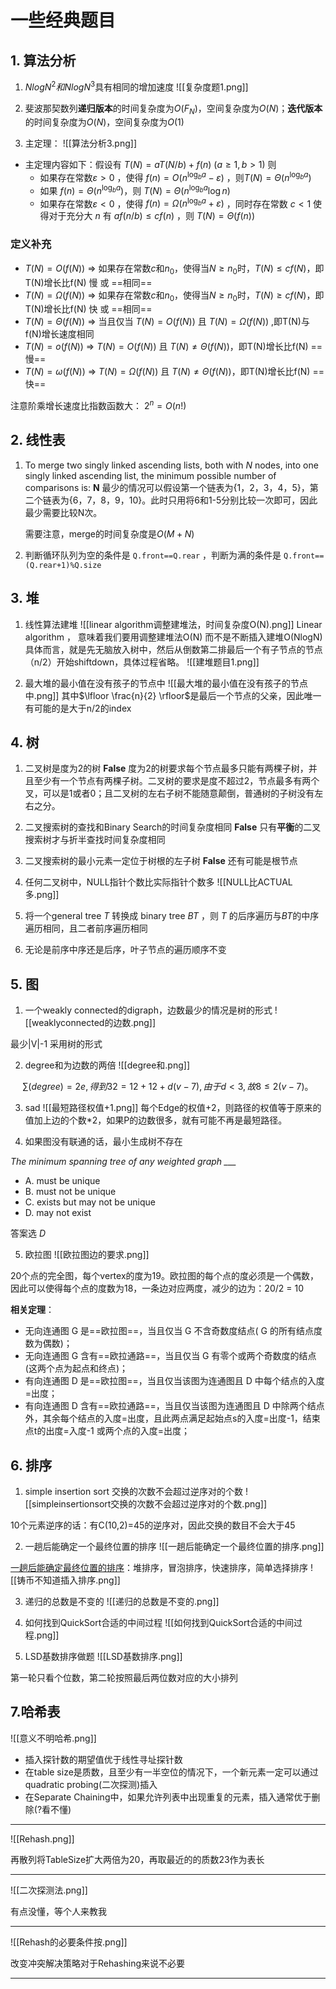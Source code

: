 
# 一些经典题目

## 1. 算法分析

1. $Nlog N^2和Nlog N^3$具有相同的增加速度
![[复杂度题1.png]]

2. 斐波那契数列**递归版本**的时间复杂度为$O(F_N)$，空间复杂度为$O(N)$；**迭代版本**的时间复杂度为$O(N)$，空间复杂度为$O(1)$
3. 主定理：
![[算法分析3.png]]

- 主定理内容如下：假设有 $T(N)=aT(N/b)+f(n)\ (a\ge 1,b\gt 1)$ 则
	- 如果存在常数$\varepsilon\gt 0$ ，使得 $f(n)=O(n^{\log_b a}-\varepsilon)$ ，则$T(N)=\Theta(n^{\log_b a})$
	- 如果 $f(n)=\Theta(n^{\log_b a})$，则 $T(N)=\Theta(n^{\log_b a}\log n)$
	- 如果存在常数$\varepsilon\lt 0$ ，使得 $f(n)=\Omega(n^{\log_b a}+\varepsilon)$ ，同时存在常数 $c\lt 1$ 使得对于充分大 $n$ 有 $af(n/b) \le cf(n)$ ，则 $T(N)=\Theta(f(n))$


### 定义补充

- $T(N)=O(f(N))\ \Rightarrow$  如果存在常数$c$和$n_0$，使得当$N\ge n_0$时，$T(N)\le cf(N)$，即T(N)增长比f(N) 慢 或 ==相同==
- $T(N)=\Omega (f(N))\ \Rightarrow$ 如果存在常数$c$和$n_0$，使得当$N\ge n_0$时，$T(N)\ge cf(N)$，即T(N)增长比f(N) 快 或 ==相同==
- $T(N)=\Theta(f(N))\ \Rightarrow$ 当且仅当 $T(N)=O(f(N))$ 且 $T(N)=\Omega (f(N))$ ,即T(N)与f(N)增长速度相同
- $T(N)=o(f(N))\ \Rightarrow$ $T(N)=O(f(N))$ 且 $T(N)\ne\Theta(f(N))$，即T(N)增长比f(N) ==慢==
- $T(N)=\omega(f(N))\ \Rightarrow$ $T(N)=\Omega (f(N))$ 且 $T(N)\ne\Theta(f(N))$，即T(N)增长比f(N) ==快==

注意阶乘增长速度比指数函数大： $2^n=O(n!)$

## 2. 线性表

1. To merge two singly linked ascending lists, both with _N_ nodes, into one singly linked ascending list, the minimum possible number of comparisons is: **N**
	最少的情况可以假设第一个链表为{1，2，3，4，5}，第二个链表为{6，7，8，9，10}。此时只用将6和1-5分别比较一次即可，因此最少需要比较N次。
	
	需要注意，merge的时间复杂度是$O(M+N)$

2. 判断循环队列为空的条件是 `Q.front==Q.rear` ，判断为满的条件是 `Q.front==(Q.rear+1)%Q.size`


## 3. 堆

1. 线性算法建堆
![[linear algorithm调整建堆法，时间复杂度O(N).png]]
Linear algorithm ， 意味着我们要用调整建堆法O(N) 而不是不断插入建堆O(NlogN)
具体而言，就是先无脑放入树中，然后从倒数第二排最后一个有子节点的节点（n/2）开始shiftdown，具体过程省略。
![[建堆题目1.png]]

2. 最大堆的最小值在没有孩子的节点中
![[最大堆的最小值在没有孩子的节点中.png]]
其中$\lfloor \frac{n}{2} \rfloor$是最后一个节点的父亲，因此唯一有可能的是大于n/2的index

## 4. 树

1. 二叉树是度为2的树
**False** 
度为2的树要求每个节点最多只能有两棵子树，并且至少有一个节点有两棵子树。二叉树的要求是度不超过2，节点最多有两个叉，可以是1或者0；且二叉树的左右子树不能随意颠倒，普通树的子树没有左右之分。

2. 二叉搜索树的查找和Binary Search的时间复杂度相同
**False**
只有**平衡**的二叉搜索树才与折半查找时间复杂度相同

3. 二叉搜索树的最小元素一定位于树根的左子树
**False**
还有可能是根节点

4. 任何二叉树中，NULL指针个数比实际指针个数多
![[NULL比ACTUAL多.png]]

5. 将一个general tree $T$ 转换成 binary tree $BT$ ，则 $T$ 的后序遍历与$BT$的中序遍历相同，且二者前序遍历相同

6. 无论是前序中序还是后序，叶子节点的遍历顺序不变


## 5. 图

1. 一个weakly connected的digraph，边数最少的情况是树的形式
![[weaklyconnected的边数.png]]

最少|V|-1 采用树的形式

2. degree和为边数的两倍
![[degree和.png]]

$$\sum (degree)=2e, 得到32=12+12+d(v-7), 由于d<3,故8\le 2(v-7)。$$

3. sad
![[最短路径权值+1.png]]
每个Edge的权值+2，则路径的权值等于原来的值加上边的个数\*2，如果P的边数很多，就有可能不再是最短路径。

4. 如果图没有联通的话，最小生成树不存在

*The minimum spanning tree of any weighted graph ___*

- A. must be unique
- B. must not be unique
- C. exists but may not be unique
- D. may not exist

答案选 *D*


5. 欧拉图
![[欧拉图边的要求.png]]

20个点的完全图，每个vertex的度为19。欧拉图的每个点的度必须是一个偶数，因此可以使得每个点的度数为18，一条边对应两度，减少的边为：20/2 = 10

**相关定理**：

- 无向连通图 G 是==欧拉图==，当且仅当 G 不含奇数度结点( G 的所有结点度数为偶数)；
- 无向连通图 G 含有==欧拉通路==，当且仅当 G 有零个或两个奇数度的结点(这两个点为起点和终点)；
- 有向连通图 D 是==欧拉图==，当且仅当该图为连通图且 D 中每个结点的入度=出度；
- 有向连通图 D 含有==欧拉通路==，当且仅当该图为连通图且 D 中除两个结点外，其余每个结点的入度=出度，且此两点满足起始点s的入度=出度-1，结束点t的出度=入度-1 或两个点的入度=出度；

## 6. 排序

1. simple insertion sort 交换的次数不会超过逆序对的个数
![[simpleinsertionsort交换的次数不会超过逆序对的个数.png]]

10个元素逆序的话：有C(10,2)=45的逆序对，因此交换的数目不会大于45

2. 一趟后能确定一个最终位置的排序
![[一趟后能确定一个最终位置的排序.png]]

[一趟后能确定最终位置的排序](#)：堆排序，冒泡排序，快速排序，简单选择排序
![[铸币不知道插入排序.png]]

3. 递归的总数是不变的
![[递归的总数是不变的.png]]

4. 如何找到QuickSort合适的中间过程
![[如何找到QuickSort合适的中间过程.png]]

5. LSD基数排序做题
![[LSD基数排序.png]]

第一轮只看个位数，第二轮按照最后两位数对应的大小排列

## 7.哈希表

![[意义不明哈希.png]]

- 插入探针数的期望值优于线性寻址探针数
- 在table size是质数，且至少有一半空位的情况下，一个新元素一定可以通过quadratic probing(二次探测)插入
- 在Separate Chaining中，如果允许列表中出现重复的元素，插入通常优于删除(?看不懂)

---

![[Rehash.png]]

再散列将TableSize扩大两倍为20，再取最近的的质数23作为表长

---

![[二次探测法.png]]

有点没懂，等个人来教我

---


![[Rehash的必要条件按.png]]

改变冲突解决策略对于Rehashing来说不必要

---
